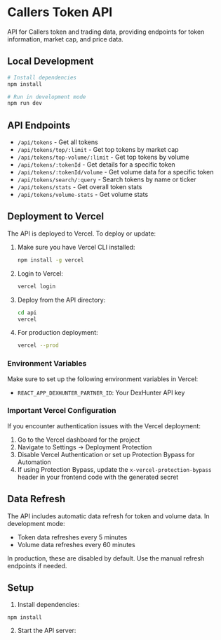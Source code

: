 # Callers Token API

API for Callers token and trading data, providing endpoints for token information, market cap, and price data.

## Local Development

```bash
# Install dependencies
npm install

# Run in development mode
npm run dev
```

## API Endpoints

- `/api/tokens` - Get all tokens
- `/api/tokens/top/:limit` - Get top tokens by market cap
- `/api/tokens/top-volume/:limit` - Get top tokens by volume
- `/api/tokens/:tokenId` - Get details for a specific token
- `/api/tokens/:tokenId/volume` - Get volume data for a specific token
- `/api/tokens/search/:query` - Search tokens by name or ticker
- `/api/tokens/stats` - Get overall token stats
- `/api/tokens/volume-stats` - Get volume stats

## Deployment to Vercel

The API is deployed to Vercel. To deploy or update:

1. Make sure you have Vercel CLI installed:
   ```bash
   npm install -g vercel
   ```

2. Login to Vercel:
   ```bash
   vercel login
   ```

3. Deploy from the API directory:
   ```bash
   cd api
   vercel
   ```

4. For production deployment:
   ```bash
   vercel --prod
   ```

### Environment Variables

Make sure to set up the following environment variables in Vercel:

- `REACT_APP_DEXHUNTER_PARTNER_ID`: Your DexHunter API key

### Important Vercel Configuration

If you encounter authentication issues with the Vercel deployment:

1. Go to the Vercel dashboard for the project
2. Navigate to Settings → Deployment Protection
3. Disable Vercel Authentication or set up Protection Bypass for Automation
4. If using Protection Bypass, update the `x-vercel-protection-bypass` header in your frontend code with the generated secret

## Data Refresh

The API includes automatic data refresh for token and volume data. In development mode:

- Token data refreshes every 5 minutes
- Volume data refreshes every 60 minutes

In production, these are disabled by default. Use the manual refresh endpoints if needed.

## Setup

1. Install dependencies:
```
npm install
```

2. Start the API server:
```
